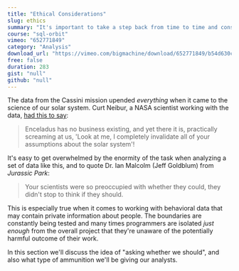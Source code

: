 ```yaml
---
title: "Ethical Considerations"
slug: ethics
summary: "It's important to take a step back from time to time and consider just what it is you're doing and why. In our case, we're working with one of the most important scientific data sets of the last century - at least with respect to planetary studies."
course: "sql-orbit"
vimeo: "652771849"
category: "Analysis"
download_url: "https://vimeo.com/bigmachine/download/652771849/b54d630cde"
free: false
duration: 283
gist: "null"
github: "null"
---
```


The data from the Cassini mission upended _everything_ when it came to the science of our solar system. Curt Neibur, a NASA scientist working with the data, [had this to say](https://www.seattletimes.com/seattle-news/science/nasas-saturn-orbiting-cassini-spacecraft-faces-fiery-finish/):

> Enceladus has no business existing, and yet there it is, practically screaming at us, 'Look at me, I completely invalidate all of your assumptions about the solar system'!

It's easy to get overwhelmed by the enormity of the task when analyzing a set of data like this, and to quote Dr. Ian Malcolm (Jeff Goldblum) from _Jurassic Park_:

> Your scientists were so preoccupied with whether they could, they didn't stop to think if they should.

This is especially true when it comes to working with behavioral data that may contain private information about people. The boundaries are constantly being tested and many times programmers are isolated _just enough_ from the overall project that they're unaware of the potentially harmful outcome of their work.

In this section we'll discuss the idea of "asking whether we should", and also what type of ammunition we'll be giving our analysts.

